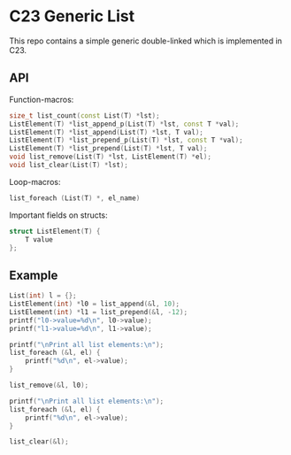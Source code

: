 # C23 Generic List

This repo contains a simple generic double-linked which is implemented in C23.

## API
Function-macros:
```C++
size_t list_count(const List(T) *lst);
ListElement(T) *list_append_p(List(T) *lst, const T *val);
ListElement(T) *list_append(List(T) *lst, T val);
ListElement(T) *list_prepend_p(List(T) *lst, const T *val);
ListElement(T) *list_prepend(List(T) *lst, T val);
void list_remove(List(T) *lst, ListElement(T) *el);
void list_clear(List(T) *lst);
```

Loop-macros:
```C++
list_foreach (List(T) *, el_name)
```

Important fields on structs:
```C++
struct ListElement(T) {
    T value
};
```

## Example
```C++
List(int) l = {};
ListElement(int) *l0 = list_append(&l, 10);
ListElement(int) *l1 = list_prepend(&l, -12);
printf("l0->value=%d\n", l0->value);
printf("l1->value=%d\n", l1->value);

printf("\nPrint all list elements:\n");
list_foreach (&l, el) {
    printf("%d\n", el->value);
}

list_remove(&l, l0);

printf("\nPrint all list elements:\n");
list_foreach (&l, el) {
    printf("%d\n", el->value);
}

list_clear(&l);
```

